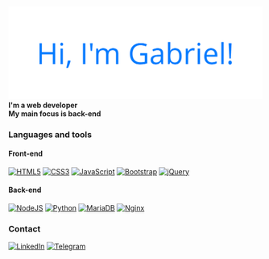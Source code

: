 ![Greeting](./images/greeting.png "Greeting") <br>
<b>I'm a web developer</b><br>
<b>My main focus is back-end</b>

### Languages and tools
#### Front-end
<a href="https://developer.mozilla.org/pt-BR/docs/Web/HTML">![HTML5](https://img.shields.io/badge/html5-%23E34F26.svg?style=for-the-badge&logo=html5&logoColor=white)</a>
<a href="https://developer.mozilla.org/pt-BR/docs/Web/CSS">![CSS3](https://img.shields.io/badge/css3-%231572B6.svg?style=for-the-badge&logo=css3&logoColor=white)</a>
<a href="https://developer.mozilla.org/pt-BR/docs/Web/JavaScript">![JavaScript](https://img.shields.io/badge/javascript-%23323330.svg?style=for-the-badge&logo=javascript&logoColor=%23F7DF1E)</a>
<a href="https://getbootstrap.com/">![Bootstrap](https://img.shields.io/badge/bootstrap-%23563D7C.svg?style=for-the-badge&logo=bootstrap&logoColor=white)</a>
<a href="https://jquery.com/">![jQuery](https://img.shields.io/badge/jquery-%230769AD.svg?style=for-the-badge&logo=jquery&logoColor=white)</a>
<br>
#### Back-end
<a href="https://nodejs.org/en/">![NodeJS](https://img.shields.io/badge/node.js-6DA55F?style=for-the-badge&logo=node.js&logoColor=white)</a>
<a href="https://www.python.org/">![Python](https://img.shields.io/badge/python-3670A0?style=for-the-badge&logo=python&logoColor=ffdd54)</a>
<a href="https://mariadb.org/">![MariaDB](https://img.shields.io/badge/MariaDB-003545?style=for-the-badge&logo=mariadb&logoColor=white)</a>
<a href="https://nginx.org/en/">![Nginx](https://img.shields.io/badge/nginx-%23009639.svg?style=for-the-badge&logo=nginx&logoColor=white)</a>
<br>

### Contact
<a href="https://www.linkedin.com/in/gabriel-costa-chaves-158aab207">![LinkedIn](https://img.shields.io/badge/linkedin-%230077B5.svg?style=for-the-badge&logo=linkedin&logoColor=white)</a>
<a href="https://t.me/gabcchaves">![Telegram](https://img.shields.io/badge/Telegram-2CA5E0?style=for-the-badge&logo=telegram&logoColor=white)</a>
